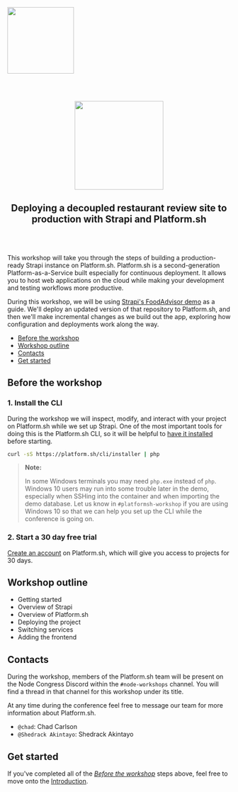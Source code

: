 <p align="left">
    <a href="https://platform.sh">
        <img src="https://platform.sh/logos/redesign/Platformsh_logo_black.svg" width="150px">
    </a>
</p>
<br/><br/>
<p align="center">
  <a href="https://platform.sh/marketplace/strapi">
    <img style="width: 200px;" src="https://s3.us-west-2.amazonaws.com/secure.notion-static.com/899069a8-ac49-491f-b2d2-791b27799699/Logo.WhiteBackground.svg?X-Amz-Algorithm=AWS4-HMAC-SHA256&X-Amz-Content-Sha256=UNSIGNED-PAYLOAD&X-Amz-Credential=AKIAT73L2G45EIPT3X45%2F20220216%2Fus-west-2%2Fs3%2Faws4_request&X-Amz-Date=20220216T120245Z&X-Amz-Expires=86400&X-Amz-Signature=f9452e6e4fbfee9e9e2bb593d34614d6cb291c1d8c1cdc3a407e15442bf34696&X-Amz-SignedHeaders=host&response-content-disposition=filename%20%3D%22Logo.WhiteBackground.svg%22&x-id=GetObject" />
  </a>

  <h2 align="center">Deploying a decoupled restaurant review site to production with Strapi and Platform.sh</h2>
</p>
<br/><br/>

This workshop will take you through the steps of building a production-ready Strapi instance on Platform.sh. Platform.sh is a second-generation Platform-as-a-Service built especially for continuous deployment. It allows you to host web applications on the cloud while making your development and testing workflows more productive.

During this workshop, we will be using [Strapi's FoodAdvisor demo](https://github.com/strapi/foodadvisor) as a guide. We'll deploy an updated version of that repository to Platform.sh, and then we'll make incremental changes as we build out the app, exploring how configuration and deployments work along the way.

* [Before the workshop](#before-the-workshop)
* [Workshop outline](#workshop-outline)
* [Contacts](#contacts)
* [Get started](#get-started)

## Before the workshop

### 1. Install the CLI

During the workshop we will inspect, modify, and interact with your project on Platform.sh while we set up Strapi. One of the most important tools for doing this is the Platform.sh CLI, so it will be helpful to [have it installed](https://docs.platform.sh/development/cli.html) before starting. 

```bash
curl -sS https://platform.sh/cli/installer | php
```

> **Note:**
>
> In some Windows terminals you may need `php.exe` instead of `php`. Windows 10 users may run into some trouble later in the demo, especially when SSHing into the container and when importing the demo database. Let us know in `#platformsh-workshop` if you are using Windows 10 so that we can help you set up the CLI while the conference is going on.

### 2. Start a 30 day free trial

[Create an account](https://auth.api.platform.sh/register) on Platform.sh, which will give you access to projects for 30 days. 

## Workshop outline

- Getting started
- Overview of Strapi
- Overview of Platform.sh
- Deploying the project
- Switching services
- Adding the frontend

## Contacts

During the workshop, members of the Platform.sh team will be present on the Node Congress Discord within the `#node-workshops` channel. You will find a thread in that channel for this workshop under its title.

At any time during the conference feel free to message our team for more information about Platform.sh. 

- `@chad`: Chad Carlson
- `@Shedrack Akintayo`: Shedrack Akintayo

## Get started

If you've completed all of the [*Before the workshop*](#before-the-workshop) steps above, feel free to move onto the [Introduction](docs/instructions.md).

